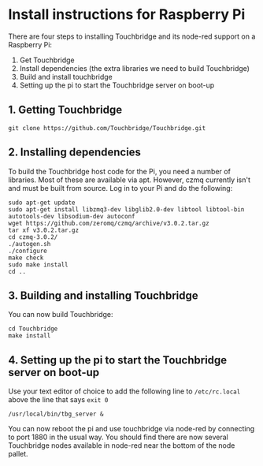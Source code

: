 # Install instructions for Raspberry Pi

There are four steps to installing Touchbridge and its node-red support
on a Raspberry Pi:

1. Get Touchbridge
2. Install dependencies (the extra libraries we need to build Touchbridge)
3. Build and install touchbridge
4. Setting up the pi to start the Touchbridge server on boot-up

## 1. Getting Touchbridge

~~~~
git clone https://github.com/Touchbridge/Touchbridge.git
~~~~

## 2. Installing dependencies

To build the Touchbridge host code for the Pi, you need
a number of libraries. Most of these are available via apt.
However, czmq currently isn't and must be built from source.
Log in to your Pi and do the following:

~~~~
sudo apt-get update
sudo apt-get install libzmq3-dev libglib2.0-dev libtool libtool-bin autotools-dev libsodium-dev autoconf
wget https://github.com/zeromq/czmq/archive/v3.0.2.tar.gz 
tar xf v3.0.2.tar.gz
cd czmq-3.0.2/
./autogen.sh
./configure
make check
sudo make install
cd ..
~~~~

## 3. Building and installing Touchbridge

You can now build Touchbridge:

~~~~
cd Touchbridge
make install
~~~~


## 4. Setting up the pi to start the Touchbridge server on boot-up

Use your text editor of choice to add the following line to
`/etc/rc.local` above the line that says `exit 0`

~~~~
/usr/local/bin/tbg_server &
~~~~

You can now reboot the pi and use touchbridge via node-red by
connecting to port 1880 in the usual way. You should find there
are now several Touchbridge nodes available in node-red near
the bottom of the node pallet.

